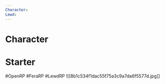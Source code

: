 ```yaml
---
Character: 
Lewd: 
---
```

# Character


# Starter


#OpenRP #FeraRP #LewdRP
![[8b1c534f1dac55f75a3c9a7da6f5577d.jpg]]